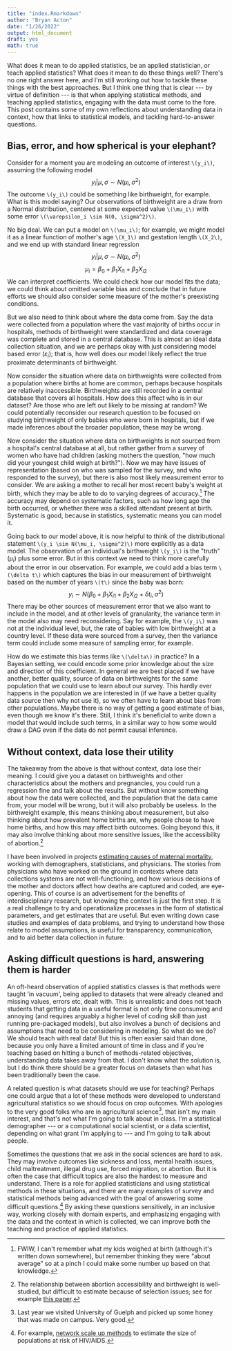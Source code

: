 ```yaml
---
title: "index.Rmarkdown"
author: "Bryan Acton"
date: "1/26/2022"
output: html_document
draft: yes
math: true
---
```




What does it mean to do applied statistics, be an applied statistician, or teach applied statistics? What does it mean to do these things well? There's no one right answer here, and I'm still working out how to tackle these things with the best approaches. But I think one thing that is clear --- by virtue of definition --- is that when applying statistical methods, and teaching applied statistics, engaging with the data must come to the fore. This post contains some of my own reflections about understanding data in context, how that links to statistical models, and tackling hard-to-answer questions. 

## Bias, error, and how spherical is your elephant?

Consider for a moment you are modeling an outcome of interest `\(y_i\)`, assuming the following model 
$$
y_i|
\mu,\sigma \sim N(\mu_i, \sigma^2)
$$
The outcome `\(y_i\)` could be something like birthweight, for example. What is this model saying? Our observations of birthweight are a draw from a Normal distribution, centered at some expected value `\(\mu_i\)` with some error `\(\varepsilon_i \sim N(0, \sigma^2)\)`. 

No big deal. We can put a model on `\(\mu_i\)`; for example, we might model it as a linear function of mother's age `\(X_1\)` and gestation length `\(X_2\)`, and we end up with standard linear regression
$$
y_i|
\mu,\sigma \sim N(\mu_i, \sigma^2)
$$
$$
\mu_i = \beta_0 + \beta_1X_{i1}+\beta_2X_{i2}
$$
We can interpret coefficients. We could check how our model fits the data; we could think about omitted variable bias and conclude that in future efforts we should also consider some measure of the mother's preexisting conditions. 

But we also need to think about where the data come from. Say the data were collected from a population where the vast majority of births occur in hospitals, methods of birthweight were standardized and data coverage was complete and stored in a central database. This is almost an ideal data collection situation, and we are perhaps okay with just considering model based error ($\varepsilon_i$); that is, how well does our model likely reflect the true proximate determinants of birthweight.

Now consider the situation where data on birthweights were collected from a population where births at home are common, perhaps because hospitals are relatively inaccessible. Birthweights are still recorded in a central database that covers all hospitals. How does this affect who is in our dataset? Are those who are left out likely to be missing at random? We could potentially reconsider our research question to be focused on studying birthweight of only babies who were born in hospitals, but if we made inferences about the broader population, these may be wrong. 

Now consider the situation where data on birthweights is not sourced from a hospital's central database at all, but rather gather from a survey of women who have had children (asking mothers the question, "how much did your youngest child weigh at birth?"). Now we may have issues of representation (based on who was sampled for the survey, and who responded to the survey), but there is also most likely measurement error to consider. We are asking a mother to recall her most recent baby's weight at birth, which they may be able to do to varying degrees of accuracy.[^1] The accuracy may depend on systematic factors, such as how long ago the birth occurred, or whether there was a skilled attendant present at birth. Systematic is good, because in statistics, systematic means you can model it. 

Going back to our model above, it is now helpful to think of the distributional statement `\(y_i \sim N(\mu_i, \sigma^2)\)` more explicitly as a data model. The observation of an individual's birthweight `\(y_i\)` is the "truth" ($\mu_i$) plus some error. But in this context we need to think more carefully about the error in our observation. For example, we could add a bias term `\(\delta t\)` which captures the bias in our measurement of birthweight based on the number of years `\(t\)` since the baby was born:
$$
y_i \sim N(\beta_0 + \beta_1X_{i1}+\beta_2X_{i2}+\delta t_i, \sigma^2)
$$
There may be other sources of measurement error that we also want to include in the model, and at other levels of granularity, the variance term in the model also may need reconsidering. Say for example, the `\(y_i\)` was not at the individual level, but, the rate of babies with low birthweight at a country level. If these data were sourced from a survey, then the variance term could include some measure of sampling error, for example.  

How do we estimate this bias terms like `\(\delta\)` in practice? In a Bayesian setting, we could encode some prior knowledge about the size and direction of this coefficient. In general we are best placed if we have another, better quality, source of data on birthweights for the same population that we could use to learn about our survey. This hardly ever happens in the population we are interested in (if we have a better quality data source then why not use it), so we often have to learn about bias from other populations. Maybe there is no way of getting a good estimate of bias, even though we know it's there. Still, I think it's beneficial to write down a model that would include such terms, in a similar way to how some would draw a DAG even if the data do not permit causal inference. 

[^1]: FWIW, I can't remember what my kids weighed at birth (although it's written down somewhere), but remember thinking they were "about average" so at a pinch I could make some number up based on that knowledge. 


## Without context, data lose their utility

The takeaway from the above is that without context, data lose their meaning. I could give you a dataset on birthweights and other characteristics about the mothers and pregnancies, you could run a regression fine and talk about the results. But without know something about how the data were collected, and the population that the data came from, your model will be wrong, but it will also probably be useless. In the birthweight example, this means thinking about measurement, but also thinking about how prevalent home births are, why people chose to have home births, and how this may affect birth outcomes. Going beyond this, it may also involve thinking about more sensitive issues, like the accessibility of abortion.[^2] 

I have been involved in projects [estimating causes of maternal mortality](https://arxiv.org/abs/2101.05240), working with demographers, statisticians, and physicians. The stories from physicians who have worked on the ground in contexts where data collections systems are not well-functioning, and how various decisions of the mother and doctors affect how deaths are captured and coded, are eye-opening. This of course is an advertisement for the benefits of interdisciplinary research, but knowing the context is just the first step. It is a real challenge to try and operationalize processes in the form of statistical parameters, and get estimates that are useful. But even writing down case studies and examples of data problems, and trying to understand how those relate to model assumptions, is useful for transparency, communication, and to aid better data collection in future.  

[^2]: The relationship between abortion accessibility and birthweight is well-studied, but difficult to estimate because of selection issues; see for example [this paper](https://www.jstor.org/stable/146046?casa_token=ewa0-BJ9shgAAAAA%3A9cOtywRMyoxWw_9BHSzkcjxBXEzZZpfILmolZGSXYmgev6N3bfUDTH_iYIKXDe85OWeai0QNDY-Wj7o90FwJbCcd5L1JHSj1O1OnmBvc79IXnOrEs6A&seq=1#metadata_info_tab_contents).

## Asking difficult questions is hard, answering them is harder

An oft-heard observation of applied statistics classes is that methods were taught 'in vacuum', being applied to datasets that were already cleaned and missing values, errors etc, dealt with. This is unrealistic and does not teach students that getting data in a useful format is not only time consuming and annoying (and requires arguably a higher level of coding skill than just running pre-packaged models), but also involves a bunch of decisions and assumptions that need to be considering in modeling. So what do we do? We should teach with real data! But this is often easier said than done, because you only have a limited amount of time in class and if you're teaching based on hitting a bunch of methods-related objectives, understanding data takes away from that. I don't know what the solution is, but I do think there should be a greater focus on datasets than what has been traditionally been the case.

A related question is what datasets should we use for teaching? Perhaps one could argue that a lot of these methods were developed to understand agricultural statistics so we should focus on crop outcomes. With apologies to the very good folks who are in agricultural science[^3], that isn't my main interest, and that's not what I'm going to talk about in class. I'm a statistical demographer --- or a computational social scientist, or a data scientist, depending on what grant I'm applying to --- and I'm going to talk about people. 

[^3]: Last year we visited University of Guelph and picked up some honey that was made on campus. Very good. 

Sometimes the questions that we ask in the social sciences are hard to ask. They may involve outcomes like sickness and loss, mental health issues, child maltreatment, illegal drug use, forced migration, or abortion. But it is often the case that difficult topics are also the hardest to measure and understand. There is a role for applied statisticians and using statistical methods in these situations, and there are many examples of survey and statistical methods being advanced with the goal of answering some difficult questions.[^4] By asking these questions sensitively, in an inclusive way, working closely with domain experts, and emphasizing engaging with the data and the context in which is collected, we can improve both the teaching and practice of applied statistics. 

[^4]: For example, [network scale up methods](https://academic.oup.com/aje/article/174/10/1190/105499?login=false) to estimate the size of populations at risk of HIV/AIDS. 

